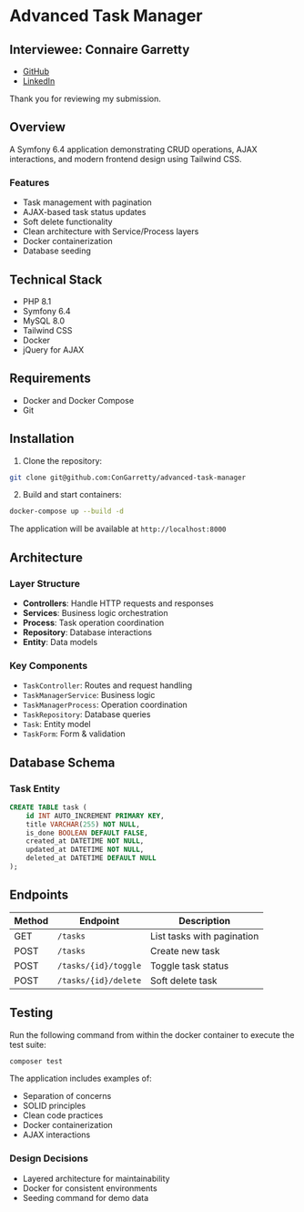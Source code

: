 # Advanced Task Manager

## Interviewee: Connaire Garretty

- [GitHub](https://github.com/ConGarretty)
- [LinkedIn](https://www.linkedin.com/in/connaire-garretty-07332a21a/)

Thank you for reviewing my submission.

## Overview

A Symfony 6.4 application demonstrating CRUD operations, AJAX interactions, and modern frontend design using Tailwind CSS.

### Features
- Task management with pagination
- AJAX-based task status updates
- Soft delete functionality
- Clean architecture with Service/Process layers
- Docker containerization
- Database seeding

## Technical Stack
- PHP 8.1
- Symfony 6.4
- MySQL 8.0
- Tailwind CSS
- Docker
- jQuery for AJAX

## Requirements
- Docker and Docker Compose
- Git

## Installation

1. Clone the repository:
```bash
git clone git@github.com:ConGarretty/advanced-task-manager
```

2. Build and start containers:
```bash
docker-compose up --build -d
```

The application will be available at `http://localhost:8000`

## Architecture

### Layer Structure
- **Controllers**: Handle HTTP requests and responses
- **Services**: Business logic orchestration
- **Process**: Task operation coordination
- **Repository**: Database interactions
- **Entity**: Data models

### Key Components
- `TaskController`: Routes and request handling
- `TaskManagerService`: Business logic
- `TaskManagerProcess`: Operation coordination
- `TaskRepository`: Database queries
- `Task`: Entity model
- `TaskForm`: Form & validation

## Database Schema

### Task Entity
```sql
CREATE TABLE task (
    id INT AUTO_INCREMENT PRIMARY KEY,
    title VARCHAR(255) NOT NULL,
    is_done BOOLEAN DEFAULT FALSE,
    created_at DATETIME NOT NULL,
    updated_at DATETIME NOT NULL,
    deleted_at DATETIME DEFAULT NULL
);
```

## Endpoints

| Method | Endpoint | Description |
|--------|----------|-------------|
| GET | `/tasks` | List tasks with pagination |
| POST | `/tasks` | Create new task |
| POST | `/tasks/{id}/toggle` | Toggle task status |
| POST | `/tasks/{id}/delete` | Soft delete task |

## Testing

Run the following command from within the docker container to execute the test suite:
```bash
composer test
```

The application includes examples of:
- Separation of concerns
- SOLID principles
- Clean code practices
- Docker containerization
- AJAX interactions

### Design Decisions
- Layered architecture for maintainability
- Docker for consistent environments
- Seeding command for demo data
